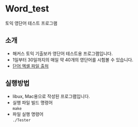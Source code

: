 # Word_test
토익 영단어 테스트 프로그램

## 소개
- 해커스 토익 기출보카 영단어 테스트용 프로그램입니다.
- 1일부터 30일까지의 매일 약 40개의 영단어를 시험볼 수 있습니다.
- [단어 엑셀 파일 출처](https://m.blog.naver.com/iireh/222511526229)

## 실행방법
- libux, Mac용으로 작성된 프로그램입니다.
- 실행 파일 빌드 명령어  
`make`
- 파일 실행 명령어  
`./Tester`
    
